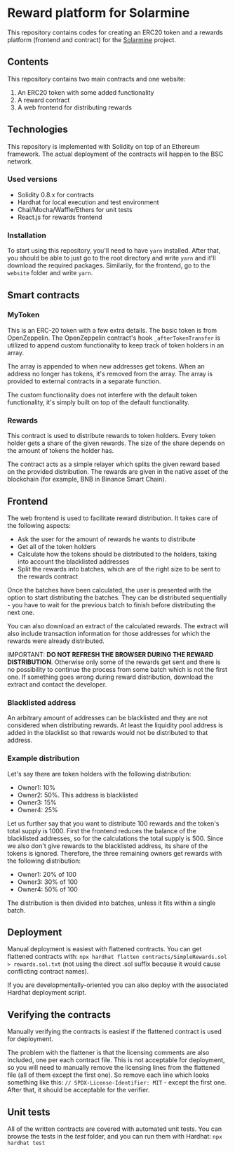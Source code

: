 # Reward platform for Solarmine

This repository contains codes for creating an ERC20 token and a rewards platform (frontend and contract) for the <a href='http://solarminecoin.com/'>Solarmine</a> project.

## Contents

This repository contains two main contracts and one website:
1. An ERC20 token with some added functionality
1. A reward contract
1. A web frontend for distributing rewards

## Technologies

This repository is implemented with Solidity on top of an Ethereum framework. The actual deployment of the contracts will happen to the BSC network.

### Used versions
* Solidity 0.8.x for contracts
* Hardhat for local execution and test environment
* Chai/Mocha/Waffle/Ethers for unit tests
* React.js for rewards frontend

### Installation

To start using this repository, you'll need to have `yarn` installed.
After that, you should be able to just go to the root directory and write `yarn` and it'll download the required packages.
Similarily, for the frontend, go to the `website` folder and write `yarn`.

## Smart contracts

### MyToken

This is an ERC-20 token with a few extra details. The basic token is from OpenZeppelin. The OpenZeppelin contract's hook `_afterTokenTransfer` is utilized to append custom functionality to keep track of token holders in an array.

The array is appended to when new addresses get tokens. When an address no longer has tokens, it's removed from the array. The array is provided to external contracts in a separate function.

The custom functionality does not interfere with the default token functionality, it's simply built on top of the default functionality.

### Rewards

This contract is used to distribute rewards to token holders. Every token holder gets a share of the given rewards. The size of the share depends on the amount of tokens the holder has.

The contract acts as a simple relayer which splits the given reward based on the provided distribution. The rewards are given in the native asset of the blockchain (for example, BNB in Binance Smart Chain). 

## Frontend

The web frontend is used to facilitate reward distribution. It takes care of the following aspects:

* Ask the user for the amount of rewards he wants to distribute
* Get all of the token holders
* Calculate how the tokens should be distributed to the holders, taking into account the blacklisted addresses
* Split the rewards into batches, which are of the right size to be sent to the rewards contract

Once the batches have been calculated, the user is presented with the option to start distributing the batches. They can be distributed sequentially - you have to wait for the previous batch to finish before distributing the next one.

You can also download an extract of the calculated rewards. The extract will also include transaction information for those addresses for which the rewards were already distributed.

IMPORTANT: **DO NOT REFRESH THE BROWSER DURING THE REWARD DISTRIBUTION**. Otherwise only some of the rewards get sent and there is no possibility to continue the process from some batch which is not the first one. If something goes wrong during reward distribution, download the extract and contact the developer.

### Blacklisted address

An arbitrary amount of addresses can be blacklisted and they are not considered when distributing rewards. At least the liquidity pool address is added in the blacklist so that rewards would not be distributed to that address.

### Example distribution

Let's say there are token holders with the following distribution:
* Owner1: 10%
* Owner2: 50%. This address is blacklisted
* Owner3: 15%
* Owner4: 25%

Let us further say that you want to distribute 100 rewards and the token's total supply is 1000.
First the frontend reduces the balance of the blacklisted addresses, so for the calculations the total supply is 500. Since we also don't give rewards to the blacklisted address, its share of the tokens is ignored. Therefore, the three remaining owners get rewards with the following distribution:
* Owner1: 20% of 100
* Owner3: 30% of 100
* Owner4: 50% of 100

The distribution is then divided into batches, unless it fits within a single batch.

## Deployment

Manual deployment is easiest with flattened contracts. You can get flattened contracts with: `npx hardhat flatten contracts/SimpleRewards.sol > rewards.sol.txt` (not using the direct .sol suffix because it would cause conflicting contract names).

If you are developmentally-oriented you can also deploy with the associated Hardhat deployment script.

## Verifying the contracts

Manually verifying the contracts is easiest if the flattened contract is used for deployment.

The problem with the flattener is that the licensing comments are also included, one per each contract file. This is not acceptable for deployment, so you will need to manually remove the licensing lines from the flattened file (all of them except the first one). So remove each line which looks something like this: `// SPDX-License-Identifier: MIT` - except the first one. After that, it should be acceptable for the verifier.

## Unit tests

All of the written contracts are covered with automated unit tests.
You can browse the tests in the *test* folder, and you can run them with Hardhat: `npx hardhat test`

